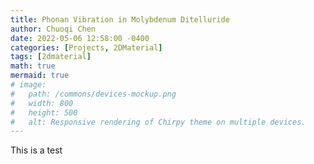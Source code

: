 ```yaml
---
title: Phonan Vibration in Molybdenum Ditelluride
author: Chuoqi Chen
date: 2022-05-06 12:58:00 -0400
categories: [Projects, 2DMaterial]
tags: [2dmaterial]
math: true
mermaid: true
# image:
#   path: /commons/devices-mockup.png
#   width: 800
#   height: 500
#   alt: Responsive rendering of Chirpy theme on multiple devices.
---
```


This is a test